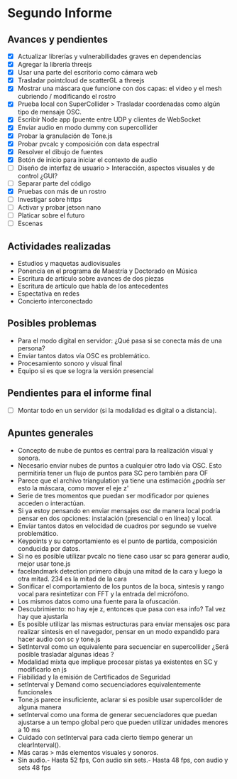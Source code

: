 
# Segundo Informe

## Avances y pendientes

- [x] Actualizar librerías y vulnerabilidades graves en dependencias
- [x] Agregar la librería threejs
- [x] Usar una parte del escritorio como cámara web
- [x] Trasladar pointcloud de scatterGL a threejs
- [x] Mostrar una máscara que funcione con dos capas: el video y el mesh cubriendo / modificando el rostro 
- [x] Prueba local con SuperCollider > Trasladar coordenadas como algún tipo de mensaje OSC.
- [x] Escribir Node app (puente entre UDP y clientes de WebSocket
- [x] Enviar audio en modo dummy con supercollider
- [x] Probar la granulación de Tone.js
- [x] Probar pvcalc y composición con data espectral 
- [x] Resolver el dibujo de fuentes
- [x] Botón de inicio para iniciar el contexto de audio 
- [ ] Diseño de interfaz de usuario > Interacción, aspectos visuales y de control ¿GUI?
- [ ] Separar parte del código 
- [x] Pruebas con más de un rostro 
- [ ] Investigar sobre https 
- [ ] Activar y probar jetson nano 
- [ ] Platicar sobre el futuro
- [ ] Escenas 

## Actividades realizadas

- Estudios y maquetas audiovisuales 
- Ponencia en el programa de Maestría y Doctorado en Música
- Escritura de artículo sobre avances de dos piezas
- Escritura de artículo que habla de los antecedentes
- Espectativa en redes
- Concierto interconectado

## Posibles problemas

- Para el modo digital en servidor: ¿Qué pasa si se conecta más de una persona? 
- Enviar tantos datos vía OSC es problemático.
- Procesamiento sonoro y visual final
- Equipo si es que se logra la versión presencial 

## Pendientes para el informe final

- [ ] Montar todo en un servidor (si la modalidad es digital o a distancia). 

## Apuntes generales

- Concepto de nube de puntos es central para la realización visual y sonora.
- Necesario enviar nubes de puntos a cualquier otro lado vía OSC. Esto permitiría tener un flujo de puntos para SC pero también para OF
- Parece que el archivo triangulation ya tiene una estimación ¿podría ser esto la máscara, como mover el eje z'
- Serie de tres momentos que puedan ser modificador por quienes acceden o interactúan.
- Si ya estoy pensando en enviar mensajes osc de manera local podría pensar en dos opciones: instalación (presencial o en línea) y local.
- Enviar tantos datos en velocidad de cuadros por segundo se vuelve problemático.
- Keypoints y su comportamiento es el punto de partida, composición conducida por datos.
- Si no es posible utilizar pvcalc no tiene caso usar sc para generar audio, mejor usar tone.js
- facelandmark detection primero dibuja una mitad de la cara y luego la otra mitad. 234 es la mitad de la cara
- Sonificar el comportamiento de los puntos de la boca, sintesis y rango vocal para resintetizar con FFT y la entrada del micrófono.
- Los mismos datos como una fuente para la ofuscación.
- Descubrimiento: no hay eje z, entonces que pasa con esa info? Tal vez hay que ajustarla
- Es posible utilizar las mismas estructuras para enviar mensajes osc para realizar síntesis en el navegador, pensar en un modo expandido para hacer audio con sc y tone.js
- SetInterval como un equivalente para secuenciar en supercollider ¿Será posible trasladar algunas ideas ?
- Modalidad mixta que implique procesar pistas ya existentes en SC y modificarlo en js
- Fiabilidad y la emisión de Certificados de Seguridad
- setInterval y Demand como secuenciadores equivalentemente funcionales
- Tone.js parece insuficiente, aclarar si es posible usar supercollider de alguna manera
- setInterval como una forma de generar secuenciadores que puedan ajustarse a un tempo global pero que pueden utilizar unidades menores a 10 ms
- Cuidado con setInterval para cada cierto tiempo generar un clearInterval().
- Más caras > más elementos visuales y sonoros.
- Sin audio.- Hasta 52 fps, Con audio sin sets.- Hasta 48 fps, con audio y sets 48 fps  